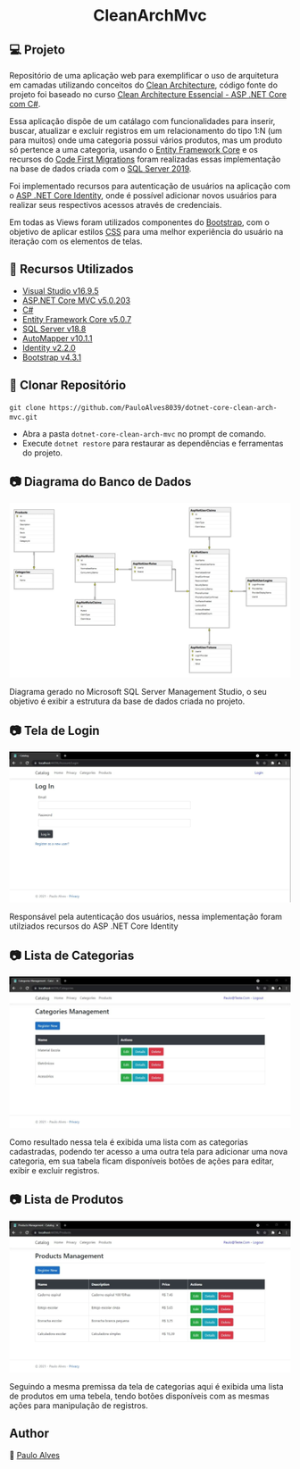 <h1 align="center">CleanArchMvc</h1>

## :computer: Projeto

Repositório de uma aplicação web para exemplificar o uso de arquitetura em camadas utilizando conceitos do [Clean Architecture](https://blog.cleancoder.com/uncle-bob/2012/08/13/the-clean-architecture.html), 
código fonte do projeto foi baseado no curso [Clean Architecture Essencial - ASP .NET Core com C#](https://www.udemy.com/course/clean-architecture-essencial-asp-net-core-com-c/).

Essa aplicação dispõe de um catálago com funcionalidades para inserir, buscar, atualizar e excluir registros em um relacionamento do tipo 1:N (um para muitos)
onde uma categoria possui vários produtos, mas um produto só pertence a uma categoria, usando o [Entity Framework Core](https://docs.microsoft.com/pt-br/ef/core/) e os recursos 
do [Code First Migrations](https://docs.microsoft.com/pt-br/ef/ef6/modeling/code-first/migrations/) foram realizadas essas implementação na base de dados criada com o 
[SQL Server 2019](https://www.microsoft.com/pt-br/sql-server/sql-server-downloads).

Foi implementado recursos para autenticação de usuários na aplicação com o [ASP .NET Core Identity](https://docs.microsoft.com/pt-br/aspnet/core/security/authentication/identity?view=aspnetcore-5.0&tabs=visual-studio), onde é possível adicionar novos usuários para realizar seus respectivos acessos através de credenciais.

Em todas as Views foram utilizados componentes do [Bootstrap](https://getbootstrap.com/), com o objetivo de aplicar estilos [CSS](https://getbootstrap.com/) para uma melhor experiência do usuário na iteração com os elementos de telas.

## :wrench: Recursos Utilizados

- [Visual Studio v16.9.5](https://visualstudio.microsoft.com/pt-br/)
- [ASP.NET Core MVC v5.0.203](https://dotnet.microsoft.com/download/dotnet/5.0)
- [C#](https://docs.microsoft.com/pt-br/dotnet/csharp/getting-started/)
- [Entity Framework Core v5.0.7](https://docs.microsoft.com/pt-br/ef/core/)
- [SQL Server v18.8](https://www.microsoft.com/pt-br/sql-server/sql-server-downloads)
- [AutoMapper v10.1.1](https://automapper.org/)
- [Identity v2.2.0](https://docs.microsoft.com/pt-br/aspnet/core/security/authentication/identity?view=aspnetcore-5.0&tabs=visual-studio)
- [Bootstrap v4.3.1](https://getbootstrap.com/)

## :floppy_disk: Clonar Repositório

`git clone https://github.com/PauloAlves8039/dotnet-core-clean-arch-mvc.git`

- Abra a pasta ```dotnet-core-clean-arch-mvc``` no prompt de comando.
- Execute ```dotnet restore``` para restaurar as dependências e ferramentas do projeto.

## :camera: Diagrama do Banco de Dados

<p align="center"> <img src="https://github.com/PauloAlves8039/dotnet-core-clean-arch-mvc/blob/master/CleanArchMvc.WebUI/wwwroot/images/diagrama.png" /></p>
Diagrama gerado no Microsoft SQL Server Management Studio, o seu objetivo é exibir a estrutura da base de dados criada no projeto.

## :camera: Tela de Login

<p align="center"> <img src="https://github.com/PauloAlves8039/dotnet-core-clean-arch-mvc/blob/master/CleanArchMvc.WebUI/wwwroot/images/screenshot1.png" /></p>
Responsável pela autenticação dos usuários, nessa implementação foram utilziados recursos do ASP .NET Core Identity

## :camera: Lista de Categorias

<p align="center"> <img src="https://github.com/PauloAlves8039/dotnet-core-clean-arch-mvc/blob/master/CleanArchMvc.WebUI/wwwroot/images/screenshot2.png" /></p>
Como resultado nessa tela é exibida uma lista com as categorias cadastradas, podendo ter acesso a uma outra tela para adicionar uma nova categoria, 
em sua tabela ficam disponíveis botões de ações para editar, exibir e excluir registros.

## :camera: Lista de Produtos

<p align="center"> <img src="https://github.com/PauloAlves8039/dotnet-core-clean-arch-mvc/blob/master/CleanArchMvc.WebUI/wwwroot/images/screenshot3.png" /></p>
Seguindo a mesma premissa da tela de categorias aqui é exibida uma lista de produtos em uma tebela, tendo botões disponíveis com as mesmas ações para manipulação de registros.

## Author

:boy: [Paulo Alves](https://github.com/PauloAlves8039)
